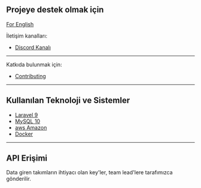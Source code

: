 ## Projeye destek olmak için

[For English](README_ENG.md)

İletişim kanalları:

-   [Discord Kanalı](https://discord.com/invite/itdepremyardim)

---

Katkıda bulunmak için:

-   [Contributing](CONTRIBUTING.md)

---

## Kullanılan Teknoloji ve Sistemler

-   [Laravel 9](https://laravel.com/)
-   [MySQL 10](https://www.mysql.com/)
-   [aws Amazon](https://aws.amazon.com/)
-   [Docker](https://www.docker.com/)

---

## API Erişimi

Data giren takımların ihtiyacı olan key'ler, team lead'lere tarafımızca gönderilir.
